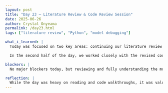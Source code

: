```yaml
---
layout: post
title: "Day 23 – Literature Review & Code Review Session"
date: 2025-06-26
author: Crystal Onyeama
permalink: /day23.html
tags: ["literature review", "Python", "model debugging"]

what_i_learned: |
  Today was focused on two key areas: continuing our literature review process and reviewing the updated code that our mentor, Blessing, modified to support our model development. We spent the majority of the day reading through scholarly articles relevant to our project to deepen our understanding of both the medical context and the technical strategies behind multimodal skin cancer detection.

  In the second half of the day, we worked closely with the revised codebase. Blessing had made several important modifications to improve how our model processes and trains on the merged dataset. As a group, we walked through the updates together, making sure we understood the logic behind each change and how it addressed previous bugs and inefficiencies. It was helpful to break down the code line by line and get clarification on areas we were confused about.

blockers: |
  No major blockers today, but reviewing and fully understanding the modified code required extra focus and collaboration. We're still learning how each function ties into the model’s overall performance.

reflection: |
  While the day was heavy on reading and code walkthroughs, it was valuable in terms of progress. The literature reviews gave us more background knowledge, and the code session helped build our confidence in understanding how the model operates. As we prepare for tomorrow’s presentation, it feels good knowing we’ve strengthened both our technical foundation and our teamwork.
---
```

